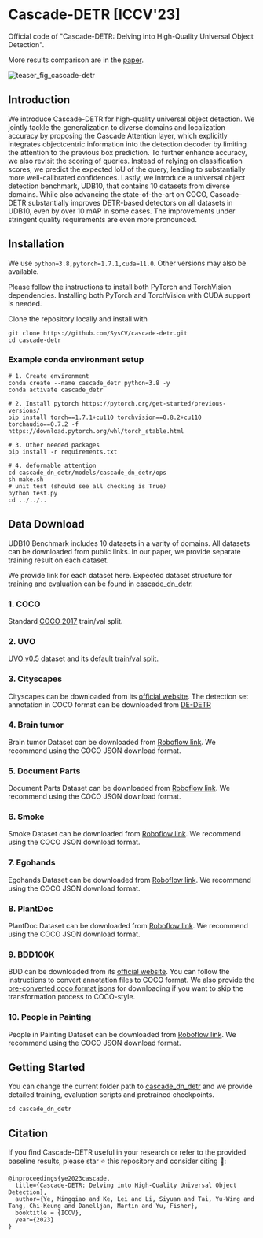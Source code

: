 # Cascade-DETR [ICCV'23]

Official code of "Cascade-DETR: Delving into High-Quality Universal Object Detection".

More results comparison are in the [paper](https://arxiv.org/abs/2307.11035).

![teaser_fig_cascade-detr](https://github.com/SysCV/cascade-detr/assets/17427852/a160d3b1-c5f6-4672-83e2-30ecc0e0d440)


## Introduction
We introduce Cascade-DETR for high-quality universal object detection. We jointly tackle the generalization to diverse domains and localization accuracy by proposing the
Cascade Attention layer, which explicitly integrates objectcentric information into the detection decoder by limiting the attention to the previous box prediction. To further
enhance accuracy, we also revisit the scoring of queries. Instead of relying on classification scores, we predict the expected IoU of the query, leading to substantially more
well-calibrated confidences. Lastly, we introduce a universal object detection benchmark, UDB10, that contains 10 datasets from diverse domains. While also advancing the state-of-the-art on COCO, Cascade-DETR substantially improves DETR-based detectors on all datasets in UDB10, even by over 10 mAP in some cases. The improvements under stringent quality requirements are even more pronounced.

## Installation

We use ```python=3.8,pytorch=1.7.1,cuda=11.0```. Other versions may also be available.

Please follow the instructions to install both PyTorch and TorchVision dependencies. Installing both PyTorch and TorchVision with CUDA support is needed.

Clone the repository locally and install with

```
git clone https://github.com/SysCV/cascade-detr.git
cd cascade-detr
```


### Example conda environment setup
```
# 1. Create environment
conda create --name cascade_detr python=3.8 -y
conda activate cascade_detr

# 2. Install pytorch https://pytorch.org/get-started/previous-versions/
pip install torch==1.7.1+cu110 torchvision==0.8.2+cu110 torchaudio==0.7.2 -f https://download.pytorch.org/whl/torch_stable.html

# 3. Other needed packages
pip install -r requirements.txt

# 4. deformable attention
cd cascade_dn_detr/models/cascade_dn_detr/ops
sh make.sh
# unit test (should see all checking is True)
python test.py
cd ../../..
```


## Data Download 
UDB10 Benchmark includes 10 datasets in a varity of domains. All datasets can be downloaded from public links. In our paper, we provide separate training result on each dataset.

We provide link for each dataset here. Expected dataset structure for training and evaluation can be found in [cascade_dn_detr](cascade_dn_detr/README.md).

### 1. COCO
Standard [COCO 2017](https://cocodataset.org/#home) train/val split.
### 2. UVO
[UVO v0.5](https://sites.google.com/view/unidentified-video-object/dataset) dataset and its default [train/val split](https://drive.google.com/drive/folders/1dz2aSAy50tT95I3oWYjVsiJhDwdEE40s).
### 3. Cityscapes
Cityscapes can be downloaded from its [official website](https://www.cityscapes-dataset.com/). The detection set annotation in COCO format can be downloaded from [DE-DETR](https://drive.google.com/drive/folders/1mRrJT-CjVwNbQ6iRt4VdZguXrH9iJx9i)
### 4. Brain tumor
Brain tumor Dataset can be downloaded from [Roboflow link](https://universe.roboflow.com/roboflow-100/brain-tumor-m2pbp/dataset/2). We recommend using the COCO JSON download format.

### 5. Document Parts
Document Parts Dataset can be downloaded from [Roboflow link](https://universe.roboflow.com/roboflow-100/document-parts/dataset/2). We recommend using the COCO JSON download format.

### 6. Smoke
Smoke Dataset can be downloaded from [Roboflow link](https://universe.roboflow.com/roboflow-100/smoke-uvylj/dataset/2). We recommend using the COCO JSON download format.

### 7. Egohands
Egohands Dataset can be downloaded from [Roboflow link](https://universe.roboflow.com/brad-dwyer/egohands-public/dataset/9). We recommend using the COCO JSON download format.

### 8. PlantDoc
PlantDoc Dataset can be downloaded from [Roboflow link](https://universe.roboflow.com/joseph-nelson/plantdoc/dataset/4). We recommend using the COCO JSON download format.

### 9. BDD100K
BDD can be downloaded from its [official website](https://www.vis.xyz/bdd100k/). You can follow the instructions to convert annotation files to COCO format. We also provide the [pre-converted  coco format jsons](https://hkustconnect-my.sharepoint.com/:u:/g/personal/lkeab_connect_ust_hk/EWhaLPcWjQtKv9-X1dWsKwgBXdQWwP7uCpRQGUPH9uklLw?e=tlY1yz) for downloading if you want to skip the transformation process to COCO-style.


### 10. People in Painting
People in Painting Dataset can be downloaded from [Roboflow link](https://universe.roboflow.com/roboflow-100/people-in-paintings/dataset/2). We recommend using the COCO JSON download format.


## Getting Started
You can change the current folder path to [cascade_dn_detr](cascade_dn_detr/README.md) and we provide detailed training, evaluation scripts and pretrained checkpoints.
```
cd cascade_dn_detr
```


Citation
---------------
If you find Cascade-DETR useful in your research or refer to the provided baseline results, please star :star: this repository and consider citing :pencil::

```
@inproceedings{ye2023cascade,
  title={Cascade-DETR: Delving into High-Quality Universal Object Detection},
  author={Ye, Mingqiao and Ke, Lei and Li, Siyuan and Tai, Yu-Wing and Tang, Chi-Keung and Danelljan, Martin and Yu, Fisher},
  booktitle = {ICCV},
  year={2023}
}
```
